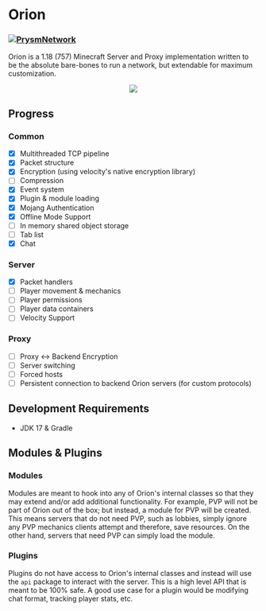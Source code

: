 # Orion
### [![PrysmNetwork](https://circleci.com/gh/PrysmNetwork/Orion.svg?style=svg)]()
Orion is a 1.18 (757) Minecraft Server and Proxy implementation written to be the absolute bare-bones to run a network, 
but extendable for maximum customization.

<p align="center">
  <img src="https://user-images.githubusercontent.com/38387876/148739079-b49bf96a-86e1-4425-a600-b709c60524bc.png" />
</p>

## Progress
### Common
- [x] Multithreaded TCP pipeline
- [x] Packet structure
- [x] Encryption (using velocity's native encryption library)
- [ ] Compression
- [x] Event system
- [x] Plugin & module loading
- [x] Mojang Authentication
- [x] Offline Mode Support
- [ ] In memory shared object storage
- [ ] Tab list 
- [x] Chat

### Server
- [x] Packet handlers
- [ ] Player movement & mechanics
- [ ] Player permissions
- [ ] Player data containers
- [ ] Velocity Support

### Proxy
- [ ] Proxy <-> Backend Encryption
- [ ] Server switching
- [ ] Forced hosts
- [ ] Persistent connection to backend Orion servers (for custom protocols)

## Development Requirements
- JDK 17 & Gradle

## Modules & Plugins

### Modules

Modules are meant to hook into any of Orion's internal classes so that they may extend and/or add additional
functionality. For example, PVP will not be part of Orion out of the box; but instead, a module for PVP will be created.
This means servers that do not need PVP, such as lobbies, simply ignore any PVP mechanics clients attempt and therefore,
save resources. On the other hand, servers that need PVP can simply load the module.

### Plugins

Plugins do not have access to Orion's internal classes and instead will use the `api` package to interact with the
server. This is a high level API that is meant to be 100% safe. A good use case for a plugin would be modifying chat
format, tracking player stats, etc. 
